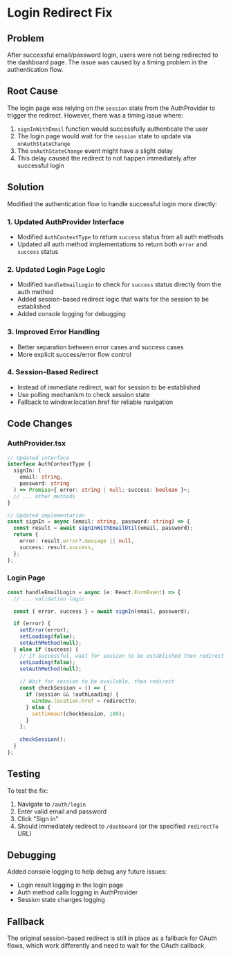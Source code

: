# Login Redirect Fix

## Problem

After successful email/password login, users were not being redirected to the dashboard page. The issue was caused by a timing problem in the authentication flow.

## Root Cause

The login page was relying on the `session` state from the AuthProvider to trigger the redirect. However, there was a timing issue where:

1. `signInWithEmail` function would successfully authenticate the user
2. The login page would wait for the `session` state to update via `onAuthStateChange`
3. The `onAuthStateChange` event might have a slight delay
4. This delay caused the redirect to not happen immediately after successful login

## Solution

Modified the authentication flow to handle successful login more directly:

### 1. Updated AuthProvider Interface

- Modified `AuthContextType` to return `success` status from all auth methods
- Updated all auth method implementations to return both `error` and `success` status

### 2. Updated Login Page Logic

- Modified `handleEmailLogin` to check for `success` status directly from the auth method
- Added session-based redirect logic that waits for the session to be established
- Added console logging for debugging

### 3. Improved Error Handling

- Better separation between error cases and success cases
- More explicit success/error flow control

### 4. Session-Based Redirect

- Instead of immediate redirect, wait for session to be established
- Use polling mechanism to check session state
- Fallback to window.location.href for reliable navigation

## Code Changes

### AuthProvider.tsx

```typescript
// Updated interface
interface AuthContextType {
  signIn: (
    email: string,
    password: string
  ) => Promise<{ error: string | null; success: boolean }>;
  // ... other methods
}

// Updated implementation
const signIn = async (email: string, password: string) => {
  const result = await signInWithEmailUtil(email, password);
  return {
    error: result.error?.message || null,
    success: result.success,
  };
};
```

### Login Page

```typescript
const handleEmailLogin = async (e: React.FormEvent) => {
  // ... validation logic

  const { error, success } = await signIn(email, password);

  if (error) {
    setError(error);
    setLoading(false);
    setAuthMethod(null);
  } else if (success) {
    // If successful, wait for session to be established then redirect
    setLoading(false);
    setAuthMethod(null);
    
    // Wait for session to be available, then redirect
    const checkSession = () => {
      if (session && !authLoading) {
        window.location.href = redirectTo;
      } else {
        setTimeout(checkSession, 100);
      }
    };
    
    checkSession();
  }
};
```

## Testing

To test the fix:

1. Navigate to `/auth/login`
2. Enter valid email and password
3. Click "Sign in"
4. Should immediately redirect to `/dashboard` (or the specified `redirectTo` URL)

## Debugging

Added console logging to help debug any future issues:

- Login result logging in the login page
- Auth method calls logging in AuthProvider
- Session state changes logging

## Fallback

The original session-based redirect is still in place as a fallback for OAuth flows, which work differently and need to wait for the OAuth callback.
